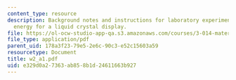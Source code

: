 ```yaml
---
content_type: resource
description: Background notes and instructions for laboratory experiments on switching
  energy for a liquid crystal display.
file: https://ol-ocw-studio-app-qa.s3.amazonaws.com/courses/3-014-materials-laboratory-fall-2006/e329d0a27363ab858b1d24611663b927_w2_a1.pdf
file_type: application/pdf
parent_uid: 178a3f23-79e5-2e6c-90c3-e52c15603a59
resourcetype: Document
title: w2_a1.pdf
uid: e329d0a2-7363-ab85-8b1d-24611663b927
---
```

